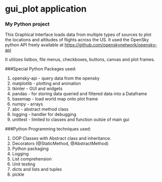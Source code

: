 # gui_plot application
### My Python project

This Graphical Interface loads data from multiple types of sources to plot the locations
and altitudes of flights across the US.  It used the OpenSky python API freely available at
https://github.com/openskynetwork/opensky-api

It utilizes listbox, file menus, checkboxes, buttons, canvas and plot frames.

###Special Python Packages used:
1.  opensky-api - query data from the opensky
2.  matplotlib - plotting and animation
3.  tkinter - GUI and widgets
4.  pandas - for storing data queried and filtered data into a Dataframe
5.  basemap - load world map onto plot frame
6.  numpy - arrays
7.  abc - abstract method class
8.  logging - handler for debugging
9.  unittest - limited to classes and function outsie of main gui



###Python Programming techniques used:
1.  OOP Classes with Abstract class and inheritance.  
2.  Decorators (@StaticMethod, @AbstractMethod)
3.  Python packaging
4.  Logging
5.  List comprehension
6.  Unit testing
7.  dicts and lists and tuples
8.  pickle
